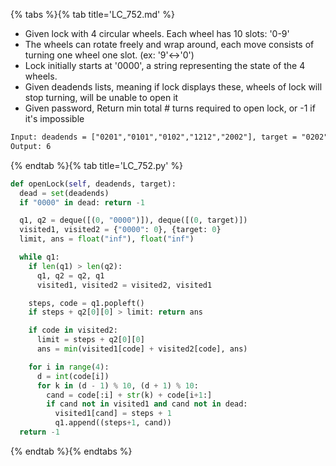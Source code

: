 {% tabs %}{% tab title='LC_752.md' %}

* Given lock with 4 circular wheels. Each wheel has 10 slots: '0-9'
* The wheels can rotate freely and wrap around, each move consists of turning one wheel one slot. (ex: '9'<->'0')
* Lock initially starts at '0000', a string representing the state of the 4 wheels.
* Given deadends lists, meaning if lock displays these, wheels of lock will stop turning, will be unable to open it
* Given password, Return min total # turns required to open lock, or -1 if it's impossible

```txt
Input: deadends = ["0201","0101","0102","1212","2002"], target = "0202"
Output: 6
```

{% endtab %}{% tab title='LC_752.py' %}

```py
def openLock(self, deadends, target):
  dead = set(deadends)
  if "0000" in dead: return -1

  q1, q2 = deque([(0, "0000")]), deque([(0, target)])
  visited1, visited2 = {"0000": 0}, {target: 0}
  limit, ans = float("inf"), float("inf")

  while q1:
    if len(q1) > len(q2):
      q1, q2 = q2, q1
      visited1, visited2 = visited2, visited1

    steps, code = q1.popleft()
    if steps + q2[0][0] > limit: return ans

    if code in visited2:
      limit = steps + q2[0][0]
      ans = min(visited1[code] + visited2[code], ans)

    for i in range(4):
      d = int(code[i])
      for k in (d - 1) % 10, (d + 1) % 10:
        cand = code[:i] + str(k) + code[i+1:]
        if cand not in visited1 and cand not in dead:
          visited1[cand] = steps + 1
          q1.append((steps+1, cand))
  return -1
```

{% endtab %}{% endtabs %}
